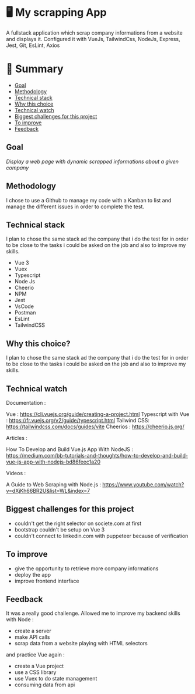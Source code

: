 # 🖥 My scrapping App

A fullstack application which scrap company informations from a website and displays it. Configured it with VueJs, TailwindCss, NodeJs, Express, Jest, Git, EsLint, Axios

# 📜 Summary

-   [Goal](#goal)
-   [Methodology](#methodology)
-   [Technical stack](#technical-stack)
-   [Why this choice](#why-this-choice)
-   [Technical watch](#technical-watch)
-   [Biggest challenges for this project](#biggest-challenges-for-this-project)
-   [To improve](#to-improve)
-   [Feedback](#feedback)

## Goal

_Display a web page with dynamic scrapped informations about a given company_

## Methodology

I chose to use a Github to manage my code with a Kanban to list and manage the different issues in order to complete the test.

## Technical stack

I plan to chose the same stack ad the company that i do the test for in order to be close to the tasks i could be asked on the job and also to improve my skills.

- Vue 3
- Vuex
- Typescript
- Node Js
- Cheerio
- NPM
- Jest
- VsCode
- Postman
- EsLint
- TailwindCSS

## Why this choice?

I plan to chose the same stack ad the company that i do the test for in order to be close to the tasks i could be asked on the job and also to improve my skills.

## Technical watch

Documentation :

Vue : https://cli.vuejs.org/guide/creating-a-project.html
Typescript with Vue : https://fr.vuejs.org/v2/guide/typescript.html
Tailwind CSS: https://tailwindcss.com/docs/guides/vite
Cheerios : https://cheerio.js.org/

Articles :

How To Develop and Build Vue.js App With NodeJS : https://medium.com/bb-tutorials-and-thoughts/how-to-develop-and-build-vue-js-app-with-nodejs-bd86feec1a20

Videos :

A Guide to Web Scraping with Node.js : https://www.youtube.com/watch?v=dXjKh66BR2U&list=WL&index=7

## Biggest challenges for this project

- couldn't get the right selector on societe.com at first
- bootstrap couldn't be setup on Vue 3
- couldn't connect to linkedin.com with puppeteer because of verification

## To improve

- give the opportunity to retrieve more company informations
- deploy the app
- improve frontend interface

## Feedback

It was a really good challenge. Allowed me to improve my backend skills with Node :

- create a server
- make API calls
- scrap data from a website playing with HTML selectors

and practice Vue again :

- create a Vue project
- use a CSS library
- use Vuex to do state management
- consuming data from api
